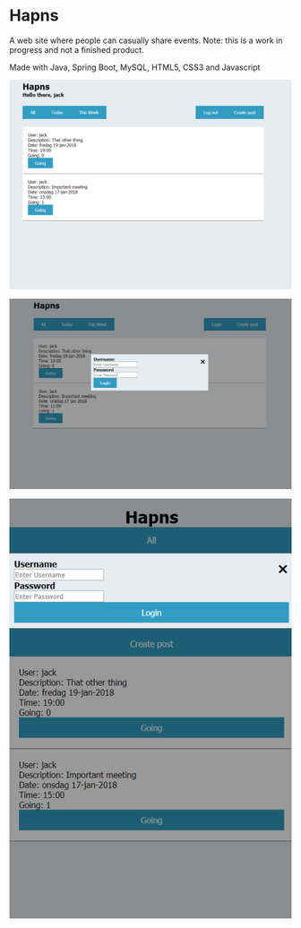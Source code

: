 # Hapns
A web site where people can casually share events. 
Note: this is a work in progress and not a finished product.

Made with Java, Spring Boot, MySQL, HTML5, CSS3 and Javascript





![Picture of project](Capture1.PNG?raw=true "Example")

![Picture of project](Capture2.PNG?raw=true "Example")

![Picture of project](Capture3.PNG?raw=true "Example")
